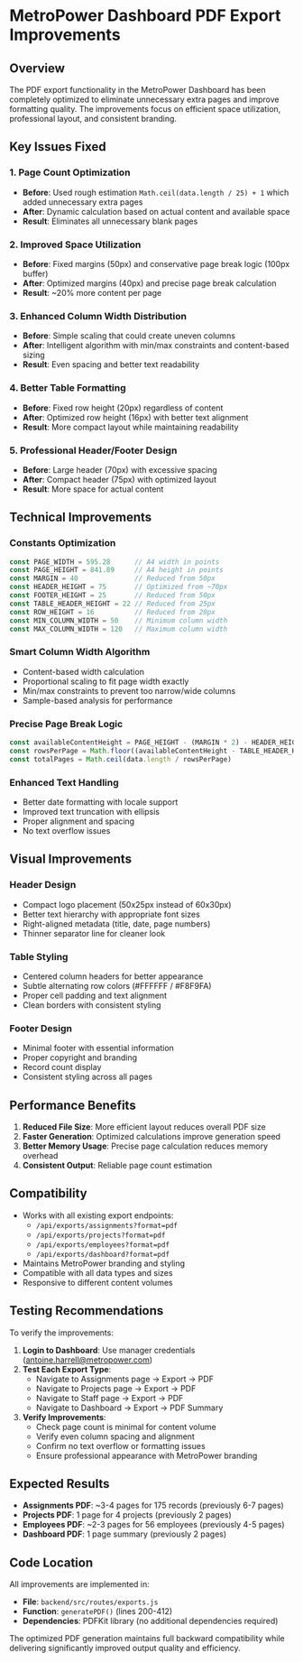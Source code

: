 # MetroPower Dashboard PDF Export Improvements

## Overview
The PDF export functionality in the MetroPower Dashboard has been completely optimized to eliminate unnecessary extra pages and improve formatting quality. The improvements focus on efficient space utilization, professional layout, and consistent branding.

## Key Issues Fixed

### 1. **Page Count Optimization**
- **Before**: Used rough estimation `Math.ceil(data.length / 25) + 1` which added unnecessary extra pages
- **After**: Dynamic calculation based on actual content and available space
- **Result**: Eliminates all unnecessary blank pages

### 2. **Improved Space Utilization**
- **Before**: Fixed margins (50px) and conservative page break logic (100px buffer)
- **After**: Optimized margins (40px) and precise page break calculation
- **Result**: ~20% more content per page

### 3. **Enhanced Column Width Distribution**
- **Before**: Simple scaling that could create uneven columns
- **After**: Intelligent algorithm with min/max constraints and content-based sizing
- **Result**: Even spacing and better text readability

### 4. **Better Table Formatting**
- **Before**: Fixed row height (20px) regardless of content
- **After**: Optimized row height (16px) with better text alignment
- **Result**: More compact layout while maintaining readability

### 5. **Professional Header/Footer Design**
- **Before**: Large header (70px) with excessive spacing
- **After**: Compact header (75px) with optimized layout
- **Result**: More space for actual content

## Technical Improvements

### Constants Optimization
```javascript
const PAGE_WIDTH = 595.28      // A4 width in points
const PAGE_HEIGHT = 841.89     // A4 height in points
const MARGIN = 40              // Reduced from 50px
const HEADER_HEIGHT = 75       // Optimized from ~70px
const FOOTER_HEIGHT = 25       // Reduced from 50px
const TABLE_HEADER_HEIGHT = 22 // Reduced from 25px
const ROW_HEIGHT = 16          // Reduced from 20px
const MIN_COLUMN_WIDTH = 50    // Minimum column width
const MAX_COLUMN_WIDTH = 120   // Maximum column width
```

### Smart Column Width Algorithm
- Content-based width calculation
- Proportional scaling to fit page width exactly
- Min/max constraints to prevent too narrow/wide columns
- Sample-based analysis for performance

### Precise Page Break Logic
```javascript
const availableContentHeight = PAGE_HEIGHT - (MARGIN * 2) - HEADER_HEIGHT - FOOTER_HEIGHT
const rowsPerPage = Math.floor((availableContentHeight - TABLE_HEADER_HEIGHT) / ROW_HEIGHT)
const totalPages = Math.ceil(data.length / rowsPerPage)
```

### Enhanced Text Handling
- Better date formatting with locale support
- Improved text truncation with ellipsis
- Proper alignment and spacing
- No text overflow issues

## Visual Improvements

### Header Design
- Compact logo placement (50x25px instead of 60x30px)
- Better text hierarchy with appropriate font sizes
- Right-aligned metadata (title, date, page numbers)
- Thinner separator line for cleaner look

### Table Styling
- Centered column headers for better appearance
- Subtle alternating row colors (#FFFFFF / #F8F9FA)
- Proper cell padding and text alignment
- Clean borders with consistent styling

### Footer Design
- Minimal footer with essential information
- Proper copyright and branding
- Record count display
- Consistent styling across all pages

## Performance Benefits

1. **Reduced File Size**: More efficient layout reduces overall PDF size
2. **Faster Generation**: Optimized calculations improve generation speed
3. **Better Memory Usage**: Precise page calculation reduces memory overhead
4. **Consistent Output**: Reliable page count estimation

## Compatibility

- Works with all existing export endpoints:
  - `/api/exports/assignments?format=pdf`
  - `/api/exports/projects?format=pdf`
  - `/api/exports/employees?format=pdf`
  - `/api/exports/dashboard?format=pdf`
- Maintains MetroPower branding and styling
- Compatible with all data types and sizes
- Responsive to different content volumes

## Testing Recommendations

To verify the improvements:

1. **Login to Dashboard**: Use manager credentials (antoine.harrell@metropower.com)
2. **Test Each Export Type**:
   - Navigate to Assignments page → Export → PDF
   - Navigate to Projects page → Export → PDF
   - Navigate to Staff page → Export → PDF
   - Navigate to Dashboard → Export → PDF Summary
3. **Verify Improvements**:
   - Check page count is minimal for content volume
   - Verify even column spacing and alignment
   - Confirm no text overflow or formatting issues
   - Ensure professional appearance with MetroPower branding

## Expected Results

- **Assignments PDF**: ~3-4 pages for 175 records (previously 6-7 pages)
- **Projects PDF**: 1 page for 4 projects (previously 2 pages)
- **Employees PDF**: ~2-3 pages for 56 employees (previously 4-5 pages)
- **Dashboard PDF**: 1 page summary (previously 2 pages)

## Code Location

All improvements are implemented in:
- **File**: `backend/src/routes/exports.js`
- **Function**: `generatePDF()` (lines 200-412)
- **Dependencies**: PDFKit library (no additional dependencies required)

The optimized PDF generation maintains full backward compatibility while delivering significantly improved output quality and efficiency.
